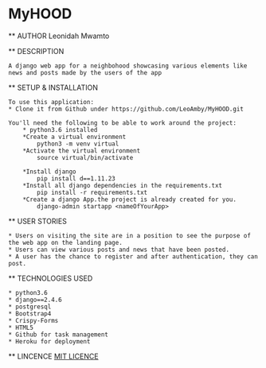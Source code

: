 # MyHOOD

** AUTHOR
    Leonidah Mwamto

** DESCRIPTION

    A django web app for a neighbohood showcasing various elements like news and posts made by the users of the app

** SETUP & INSTALLATION

    To use this application:
    * Clone it from Github under https://github.com/LeoAmby/MyHOOD.git

    You'll need the following to be able to work around the project:
        * python3.6 installed
        *Create a virtual environment
            python3 -m venv virtual
        *Activate the virtual environment
            source virtual/bin/activate

        *Install django
            pip install d==1.11.23
        *Install all django dependencies in the requirements.txt
            pip install -r requirements.txt
        *Create a django App.the project is already created for you.
            django-admin startapp <nameOfYourApp>

** USER STORIES

    * Users on visiting the site are in a position to see the purpose of the web app on the landing page. 
    * Users can view various posts and news that have been posted.
    * A user has the chance to register and after authentication, they can post.
    

** TECHNOLOGIES USED

    * python3.6
    * django==2.4.6
    * postgresql
    * Bootstrap4
    * Crispy-Forms
    * HTML5
    * Github for task management
    * Heroku for deployment

** LINCENCE
    [MIT LICENCE](https://github.com/LeoAmby/MyHOOD/blob/master/LICENSE)